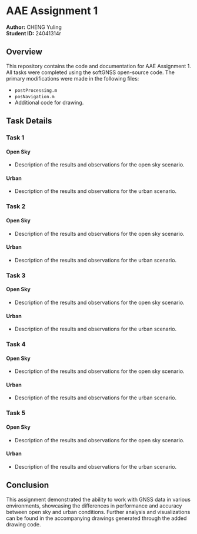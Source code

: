 # AAE Assignment 1

**Author:** CHENG Yuling  
**Student ID:** 24041314r  

## Overview
This repository contains the code and documentation for AAE Assignment 1. All tasks were completed using the softGNSS open-source code. The primary modifications were made in the following files:

- `postProcessing.m`
- `posNavigation.m`
- Additional code for drawing.

## Task Details

### Task 1
#### Open Sky
- Description of the results and observations for the open sky scenario.

#### Urban
- Description of the results and observations for the urban scenario.

### Task 2
#### Open Sky
- Description of the results and observations for the open sky scenario.

#### Urban
- Description of the results and observations for the urban scenario.

### Task 3
#### Open Sky
- Description of the results and observations for the open sky scenario.

#### Urban
- Description of the results and observations for the urban scenario.

### Task 4
#### Open Sky
- Description of the results and observations for the open sky scenario.

#### Urban
- Description of the results and observations for the urban scenario.

### Task 5
#### Open Sky
- Description of the results and observations for the open sky scenario.

#### Urban
- Description of the results and observations for the urban scenario.

## Conclusion
This assignment demonstrated the ability to work with GNSS data in various environments, showcasing the differences in performance and accuracy between open sky and urban conditions. Further analysis and visualizations can be found in the accompanying drawings generated through the added drawing code.
